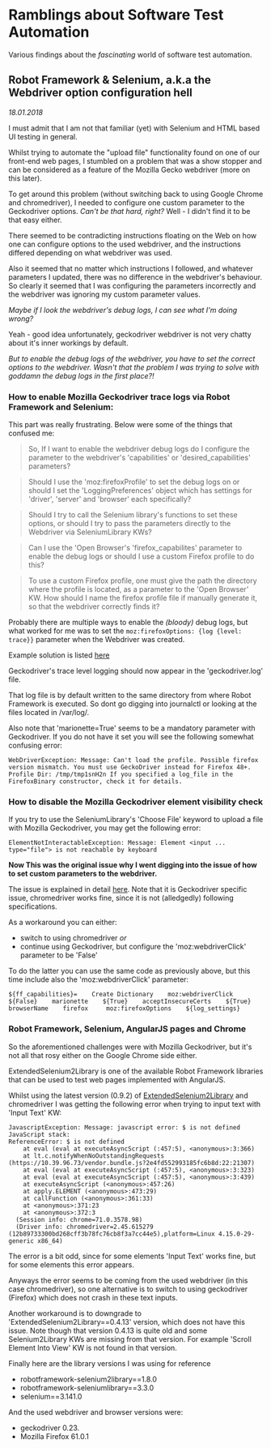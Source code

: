 # Ramblings about Software Test Automation

Various findings about the *fascinating* world of software test automation.


## Robot Framework & Selenium, a.k.a the Webdriver option configuration hell
*18.01.2018*

I must admit that I am not that familiar (yet) with Selenium and HTML based UI testing in general. 

Whilst trying to automate the "upload file" functionality found on one of our front-end web pages, I stumbled on a problem that was a show stopper and can be considered as a feature of the Mozilla Gecko webdriver (more on this later). 

To get around this problem (without switching back to using Google Chrome and chromedriver), I needed to configure one custom parameter to the Geckodriver options. *Can't be that hard, right?* Well - I didn't find it to be that easy either.

There seemed to be contradicting instructions floating on the Web on how one can configure options to the used webdriver, and the instructions differed depending on what webdriver was used.

Also it seemed that no matter which instructions I followed, and whatever parameters I updated, there was no difference in the webdriver's behaviour. So clearly it seemed that I was configuring the parameters incorrectly and the webdriver was ignoring my custom parameter values.

*Maybe if I look the webdriver's debug logs, I can see what I'm doing wrong?* 

Yeah - good idea unfortunately, geckodriver webdriver is not very chatty about it's inner workings by default.

*But to enable the debug logs of the webdriver, you have to set the correct options to the webdriver. Wasn't that the problem  I was trying to solve with goddamn the debug logs in the first place?!*

### How to enable Mozilla Geckodriver trace logs via Robot Framework and Selenium:

This part was really frustrating. Below were some of the things that confused me:

>So, If I want to enable the webdriver debug logs do I configure the parameter to the webdriver's 'capabilities' or 'desired_capabilities' parameters?  

>Should I use the 'moz:firefoxProfile' to set the debug logs on or should I set the 'LoggingPreferences' object which has settings for 'driver', 'server' and 'browser' each specifically? 

>Should I try to call the Selenium library's functions to set these options, or should I try to pass the parameters directly to the Webdriver via SeleniumLibrary KWs? 

>Can I use the 'Open Browser's 'firefox_capabilites' parameter to enable the debug logs or should I use a custom Firefox profile to do this? 

>To use a custom Firefox profile, one must give the path the directory where the profile is located, as a parameter to the 'Open Browser' KW. How should I name the firefox profile file if manually generate it, so that the webdriver correctly finds it?

Probably there are multiple ways to enable the *(bloody)* debug logs, but what worked for me was to set the ```moz:firefoxOptions: {log {level: trace}}``` parameter when the Webdriver was created.

Example solution is listed [here](https://github.com/jgranlun/jgranlun.github.io/issues/1)

Geckodriver's trace level logging should now appear in the 'geckodriver.log' file. 

That log file is by default written to the same directory from where Robot Framework is executed. So dont go digging into journalctl or looking at the files located in /var/log/.

Also note that 'marionette=True' seems to be a mandatory parameter with Geckodriver. If you do not have it set you will see the following somewhat confusing error:
```
WebDriverException: Message: Can't load the profile. Possible firefox version mismatch. You must use GeckoDriver instead for Firefox 48+. Profile Dir: /tmp/tmp1snH2n If you specified a log_file in the FirefoxBinary constructor, check it for details.
```

### How to disable the Mozilla Geckodriver element visibility check

If you try to use the SeleniumLibrary's 'Choose File' keyword to upload a file with Mozilla Geckodriver, you may get the following error:
```
ElementNotInteractableException: Message: Element <input ... type="file"> is not reachable by keyboard
```
**Now This was the original issue why I went digging into the issue of how to set custom parameters to the webdriver.** 

The issue is explained in detail [here](https://github.com/mozilla/geckodriver/issues/1173). Note that it is Geckodriver specific issue, chromedriver works fine, since it is not (alledgedly) following specifications.

As a workaround you can either:
- switch to using chromedriver *or* 
- continue using Geckodriver, but configure the 'moz:webdriverClick' parameter to be 'False' 

To do the latter you can use the same code as previously above, but this time include also the 'moz:webdriverClick' parameter:
```
${ff_capabilities}=    Create Dictionary    moz:webdriverClick    ${False}    marionette    ${True}    acceptInsecureCerts    ${True}    browserName    firefox     moz:firefoxOptions    ${log_settings}        
```

### Robot Framework, Selenium, AngularJS pages and Chrome

So the aforementioned challenges were with Mozilla Geckodriver, but it's not all that rosy either on the Google Chrome side either.

ExtendedSelenium2Library is one of the available Robot Framework libraries that can be used to test web pages implemented with AngularJS.

Whilst using the latest version (0.9.2) of [ExtendedSelenium2Library](https://pypi.org/project/robotframework-extendedselenium2library/) and chromedriver I was getting the following error when trying to input text with 'Input Text' KW:
```
JavascriptException: Message: javascript error: $ is not defined
JavaScript stack:
ReferenceError: $ is not defined
    at eval (eval at executeAsyncScript (:457:5), <anonymous>:3:366)
    at lt.c.notifyWhenNoOutstandingRequests (https://10.39.96.73/vendor.bundle.js?2e4fd552993185fc6b8d:22:21307)
    at eval (eval at executeAsyncScript (:457:5), <anonymous>:3:323)
    at eval (eval at executeAsyncScript (:457:5), <anonymous>:3:439)
    at executeAsyncScript (<anonymous>:457:26)
    at apply.ELEMENT (<anonymous>:473:29)
    at callFunction (<anonymous>:361:33)
    at <anonymous>:371:23
    at <anonymous>:372:3
  (Session info: chrome=71.0.3578.98)
  (Driver info: chromedriver=2.45.615279 (12b89733300bd268cff3b78fc76cb8f3a7cc44e5),platform=Linux 4.15.0-29-generic x86_64)
```
The error is a bit odd, since for some elements 'Input Text' works fine, but for some elements this error appears.

Anyways the error seems to be coming from the used webdriver (in this case chromedriver), so one alternative is to switch to using geckodriver (Firefox) which does not crash in these text inputs. 

Another workaround is to downgrade to 'ExtendedSelenium2Library==0.4.13' version, which does not have this issue. Note though that version 0.4.13 is quite old and some Selenium2Library KWs are missing from that version. For example 'Scroll Element Into View' KW is not found in that version.

Finally here are the library versions I was using for reference
- robotframework-selenium2library==1.8.0
- robotframework-seleniumlibrary==3.3.0
- selenium==3.141.0

And the used webdriver and browser versions were:
- geckodriver 0.23.
- Mozilla Firefox 61.0.1
